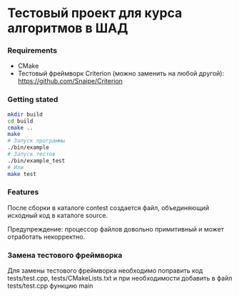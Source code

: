 # Тестовый проект для курса алгоритмов в ШАД

### Requirements

- CMake
- Тестовый фреймворк Criterion (можно заменить на любой другой):
https://github.com/Snaipe/Criterion

### Getting stated

```sh
mkdir build
cd build
cmake ..
make
# Запуск программы
./bin/example
# Запуск тестов
./bin/example_test
# Или
make test
```

### Features

После сборки в каталоге contest создается файл, объединяющий исходный код в
каталоге source.

Предупреждение: процессор файлов довольно примитивный и может отработать некорректно.

### Замена тестового фреймворка

Для замены тестового фреймворка необходимо поправить код tests/test.cpp, tests/CMakeLists.txt и при необходимости добавить в файл tests/test.cpp функцию main
